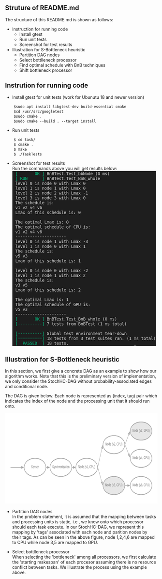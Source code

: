 ## Struture of README.md
The structure of this README.md is shown as follows:
- Instruction for running code
    - Install gtest
    - Run unit tests
    - Screenshot for test results
- Illustration for S-Bottleneck heuristic
    - Partition DAG nodes
    - Select bottlleneck processor
    - Find optimal schedule with BnB techniques
    - Shift bottleneck processor

## Instrution for running code
- Install gtest for unit tests (work for Ubunutu 18 and newer version)
```
    $sudo apt install libgtest-dev build-essential cmake
    $cd /usr/src/googletest
    $sudo cmake .
    $sudo cmake --build . --target install
```
- Run unit tests
```
    $ cd task/
    $ cmake .
    $ make
    $ ./TaskTests
```
- Screenshot for test results  
Run the commands above you will get results below:  
![The image could not be found](https://github.com/Xuanliang-Deng/RTSS2021_Industry_Submission/blob/master/images/TaskResultsS.png)

## Illustration for S-Bottleneck heuristic
In this section, we first give a concrete DAG as an example to show how our algorithm works. Note that this is the preliminary version of implementation, we only consider the StochHC-DAG without probability-associated edges and conditional node.

The DAG is given below. Each node is represented as (index, tag) pair which indicates the index of the node and the processing unit that it should run onto.  
<div align=center><img width="1500" height="300" src="https://github.com/Xuanliang-Deng/RTSS2021_Industry_Submission/blob/master/images/S-Bottleneck%20Example.png"/></div>

- Partition DAG nodes  
In the problem statement, it is assumed that the mapping between tasks and processing units is static, i.e., we know onto which processor should each task execute. In our StochHC-DAG, we represent this mapping by 'tags' associated with each node and parition nodes by their tags. As can be seen in the above figure, node 1,2,4,6 are mapped to CPU while node 3,5 are mapped to GPU.  

- Select bottlleneck processor  
When selecting the 'bottleneck' among all processors, we first calculate the 'starting makespan' of each procesor assuming there is no resource conflict between tasks. We illustrate the process using the example above.



